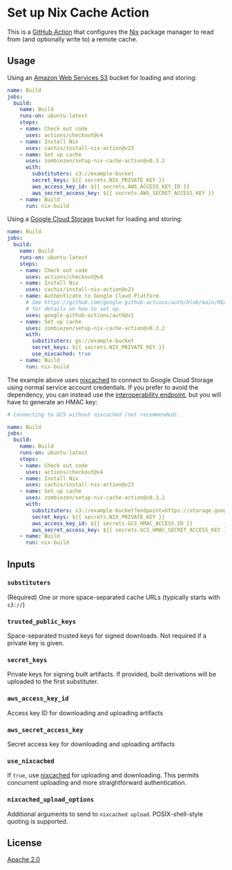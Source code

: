 # Set up Nix Cache Action

This is a [GitHub Action][] that configures the [Nix][] package manager
to read from (and optionally write to)
a remote cache.

[GitHub Action]: https://docs.github.com/en/actions
[Nix]: https://nixos.org/

## Usage

Using an [Amazon Web Services S3][] bucket for loading and storing:

```yaml
name: Build
jobs:
  build:
    name: Build
    runs-on: ubuntu-latest
    steps:
    - name: Check out code
      uses: actions/checkout@v4
    - name: Install Nix
      uses: cachix/install-nix-action@v23
    - name: Set up cache
      uses: zombiezen/setup-nix-cache-action@v0.3.2
      with:
        substituters: s3://example-bucket
        secret_keys: ${{ secrets.NIX_PRIVATE_KEY }}
        aws_access_key_id: ${{ secrets.AWS_ACCESS_KEY_ID }}
        aws_secret_access_key: ${{ secrets.AWS_SECRET_ACCESS_KEY }}
    - name: Build
      run: nix-build
```

Using a [Google Cloud Storage][] bucket for loading and storing:

```yaml
name: Build
jobs:
  build:
    name: Build
    runs-on: ubuntu-latest
    steps:
    - name: Check out code
      uses: actions/checkout@v4
    - name: Install Nix
      uses: cachix/install-nix-action@v23
    - name: Authenticate to Google Cloud Platform
      # See https://github.com/google-github-actions/auth/blob/main/README.md
      # for details on how to set up.
      uses: google-github-actions/auth@v1
    - name: Set up cache
      uses: zombiezen/setup-nix-cache-action@v0.3.2
      with:
        substituters: gs://example-bucket
        secret_keys: ${{ secrets.NIX_PRIVATE_KEY }}
        use_nixcached: true
    - name: Build
      run: nix-build
```

The example above uses [nixcached][] to connect to Google Cloud Storage
using normal service account credentials.
If you prefer to avoid the dependency, you can instead use the [interoperability endpoint][],
but you will have to generate an HMAC key:

```yaml
# Connecting to GCS without nixcached (not recommended).

name: Build
jobs:
  build:
    name: Build
    runs-on: ubuntu-latest
    steps:
    - name: Check out code
      uses: actions/checkout@v4
    - name: Install Nix
      uses: cachix/install-nix-action@v23
    - name: Set up cache
      uses: zombiezen/setup-nix-cache-action@v0.3.2
      with:
        substituters: s3://example-bucket?endpoint=https://storage.googleapis.com
        secret_keys: ${{ secrets.NIX_PRIVATE_KEY }}
        aws_access_key_id: ${{ secrets.GCS_HMAC_ACCESS_ID }}
        aws_secret_access_key: ${{ secrets.GCS_HMAC_SECRET_ACCESS_KEY }}
    - name: Build
      run: nix-build
```

[Amazon Web Services S3]: https://aws.amazon.com/s3/
[Google Cloud Storage]: https://cloud.google.com/storage
[interoperability endpoint]: https://cloud.google.com/storage/docs/interoperability
[nixcached]: https://github.com/zombiezen/nixcached

## Inputs

### `substituters`

(Required) One or more space-separated cache URLs (typically starts with `s3://`)

### `trusted_public_keys`

Space-separated trusted keys for signed downloads.
Not required if a private key is given.

### `secret_keys`

Private keys for signing built artifacts.
If provided, built derivations will be uploaded to the first substituter.

### `aws_access_key_id`

Access key ID for downloading and uploading artifacts

### `aws_secret_access_key`

Secret access key for downloading and uploading artifacts

### `use_nixcached`

If `true`, use [nixcached][] for uploading and downloading.
This permits concurrent uploading and more straightforward authentication.

### `nixcached_upload_options`

Additional arguments to send to `nixcached upload`.
POSIX-shell-style quoting is supported.

## License

[Apache 2.0](LICENSE)
